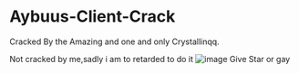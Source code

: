 # Aybuus-Client-Crack
Cracked By the Amazing and one and only Crystallinqq.

Not cracked by me,sadly i am to retarded to do it
![image](https://user-images.githubusercontent.com/56932944/123551960-f5307c00-d76b-11eb-886f-ffcbcde1333b.png)
Give Star or gay

